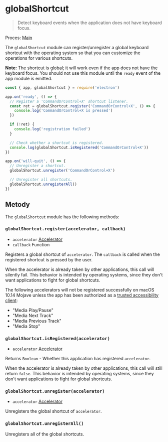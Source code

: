 # globalShortcut

> Detect keyboard events when the application does not have keyboard focus.

Proces: [Main](../glossary.md#main-process)

The `globalShortcut` module can register/unregister a global keyboard shortcut with the operating system so that you can customize the operations for various shortcuts.

**Note:** The shortcut is global; it will work even if the app does not have the keyboard focus. You should not use this module until the `ready` event of the app module is emitted.

```javascript
const { app, globalShortcut } = require('electron')

app.on('ready', () => {
  // Register a 'CommandOrControl+X' shortcut listener.
  const ret = globalShortcut.register('CommandOrControl+X', () => {
    console.log('CommandOrControl+X is pressed')
  })

  if (!ret) {
    console.log('registration failed')
  }

  // Check whether a shortcut is registered.
  console.log(globalShortcut.isRegistered('CommandOrControl+X'))
})

app.on('will-quit', () => {
  // Unregister a shortcut.
  globalShortcut.unregister('CommandOrControl+X')

  // Unregister all shortcuts.
  globalShortcut.unregisterAll()
})
```

## Metody

The `globalShortcut` module has the following methods:

### `globalShortcut.register(accelerator, callback)`

* `accelerator` [Accelerator](accelerator.md)
* `callback` Function

Registers a global shortcut of `accelerator`. The `callback` is called when the registered shortcut is pressed by the user.

When the accelerator is already taken by other applications, this call will silently fail. This behavior is intended by operating systems, since they don't want applications to fight for global shortcuts.

The following accelerators will not be registered successfully on macOS 10.14 Mojave unless the app has been authorized as a [trusted accessibility client](https://developer.apple.com/library/archive/documentation/Accessibility/Conceptual/AccessibilityMacOSX/OSXAXTestingApps.html):

* "Media Play/Pause"
* "Media Next Track"
* "Media Previous Track"
* "Media Stop"

### `globalShortcut.isRegistered(accelerator)`

* `accelerator` [Accelerator](accelerator.md)

Returns `Boolean` - Whether this application has registered `accelerator`.

When the accelerator is already taken by other applications, this call will still return `false`. This behavior is intended by operating systems, since they don't want applications to fight for global shortcuts.

### `globalShortcut.unregister(accelerator)`

* `accelerator` [Accelerator](accelerator.md)

Unregisters the global shortcut of `accelerator`.

### `globalShortcut.unregisterAll()`

Unregisters all of the global shortcuts.